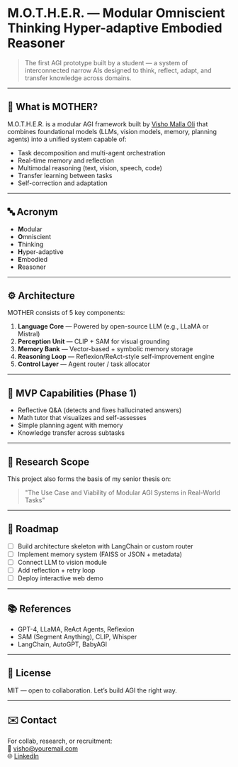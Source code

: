 # M.O.T.H.E.R. — Modular Omniscient Thinking Hyper-adaptive Embodied Reasoner

> The first AGI prototype built by a student — a system of interconnected narrow AIs designed to think, reflect, adapt, and transfer knowledge across domains.

---

## 🧠 What is MOTHER?

M.O.T.H.E.R. is a modular AGI framework built by [Visho Malla Oli](https://github.com/yourusername) that combines foundational models (LLMs, vision models, memory, planning agents) into a unified system capable of:

- Task decomposition and multi-agent orchestration
- Real-time memory and reflection
- Multimodal reasoning (text, vision, speech, code)
- Transfer learning between tasks
- Self-correction and adaptation

---

## 🔤 Acronym

- **M**odular  
- **O**mniscient  
- **T**hinking  
- **H**yper-adaptive  
- **E**mbodied  
- **R**easoner

---

## ⚙️ Architecture

MOTHER consists of 5 key components:

1. **Language Core** — Powered by open-source LLM (e.g., LLaMA or Mistral)
2. **Perception Unit** — CLIP + SAM for visual grounding
3. **Memory Bank** — Vector-based + symbolic memory storage
4. **Reasoning Loop** — Reflexion/ReAct-style self-improvement engine
5. **Control Layer** — Agent router / task allocator

---

## 🚀 MVP Capabilities (Phase 1)

- Reflective Q&A (detects and fixes hallucinated answers)
- Math tutor that visualizes and self-assesses
- Simple planning agent with memory
- Knowledge transfer across subtasks

---

## 🧪 Research Scope

This project also forms the basis of my senior thesis on:

> "The Use Case and Viability of Modular AGI Systems in Real-World Tasks"

---

## 📌 Roadmap

- [ ] Build architecture skeleton with LangChain or custom router
- [ ] Implement memory system (FAISS or JSON + metadata)
- [ ] Connect LLM to vision module
- [ ] Add reflection + retry loop
- [ ] Deploy interactive web demo

---

## 📚 References

- GPT-4, LLaMA, ReAct Agents, Reflexion
- SAM (Segment Anything), CLIP, Whisper
- LangChain, AutoGPT, BabyAGI

---

## 📢 License

MIT — open to collaboration. Let’s build AGI the right way.

---

## ✉️ Contact

For collab, research, or recruitment:  
📧 visho@youremail.com  
🌐 [LinkedIn](https://linkedin.com/in/yourusername)
